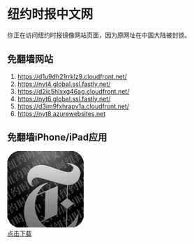 <h1>纽约时报中文网</h1>
<p>你正在访问纽约时报镜像网站页面，因为原网址在中国大陆被封锁。</p>
<h2>免翻墙网站</h2>
<ol>
<li><a href="https://d1u9dh21rrklz9.cloudfront.net/" target="1">https://d1u9dh21rrklz9.cloudfront.net/</a></li>
<li><a href="https://nyt4.global.ssl.fastly.net/" target="2">https://nyt4.global.ssl.fastly.net/</a></li>
<li><a href="https://d2ic5hlxxg46ag.cloudfront.net/" target="3">https://d2ic5hlxxg46ag.cloudfront.net/</a></li>
<li><a href="https://nyt6.global.ssl.fastly.net/" target="4">https://nyt6.global.ssl.fastly.net/</a></li>
<li><a href="https://d3im9fxhrapv1a.cloudfront.net/" target="5">https://d3im9fxhrapv1a.cloudfront.net/</a></li>
<li><a href="https://nyt8.azurewebsites.net" target="6">https://nyt8.azurewebsites.net</a></li>
</ol>
<h2>免翻墙iPhone/iPad应用</h2>
<p>
	<a href="https://itunes.apple.com/cn/app/niu-yue-shi-bao-zhong-wen-wang/id807498298?mt=8">
		<img src="icon175x175.jpeg" />
		<br/>点击下载
	</a>
</p>